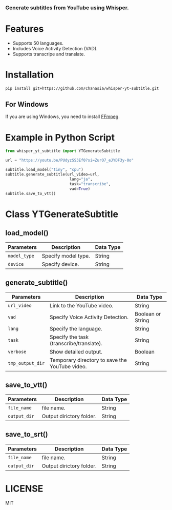 ### Generate subtitles from YouTube using Whisper.

# Features
- Supports 50 languages.
- Includes Voice Activity Detection (VAD).
- Supports transcripe and translate.

# Installation
```bash
pip install git+https://github.com/chanasia/whisper-yt-subtitle.git
```

## For Windows
If you are using Windows, you need to install [FFmpeg](https://www.gyan.dev/ffmpeg/builds/ffmpeg-git-full.7z).


# Example in Python Script
```python
from whisper_yt_subtitle import YTGenerateSubtitle

url = "https://youtu.be/PUdyzSS3Ef0?si=ZurO7_eJYDF3y-0o"

subtitle.load_model("tiny", "cpu")
subtitle.generate_subtitle(url_video=url,  
                            lang="ja",
                            task="transcribe",
                            vad=True)
subtitle.save_to_vtt()
```
# Class YTGenerateSubtitle

## load_model()
| Parameters   | Description          | Data Type |
|--------------|----------------------|-----------|
| `model_type` | Specify model type.   | String    |
| `device`     | Specify device.       | String    |



## generate_subtitle()
| Parameters      | Description                                | Data Type           |
|-----------------|--------------------------------------------|---------------------|
| `url_video`     | Link to the YouTube video.                   | String              |
| `vad`           | Specify Voice Activity Detection.            | Boolean or String            |
| `lang`          | Specify the language.                        | String              |
| `task`          | Specify the task (transcribe/translate).     | String              |
| `verbose`       | Show detailed output.                       | Boolean             |
| `tmp_output_dir`| Temporary directory to save the YouTube video.| String              |

## save_to_vtt()
| Parameters      | Description                                | Data Type           |
|-----------------|--------------------------------------------|---------------------|
| `file_name`     | file name.                  | String              |
| `output_dir`           | Output dirictory folder.            | String            |

## save_to_srt()
| Parameters      | Description                                | Data Type           |
|-----------------|--------------------------------------------|---------------------|
| `file_name`     | file name.                  | String              |
| `output_dir`           | Output dirictory folder.            | String            |


# LICENSE
MIT
